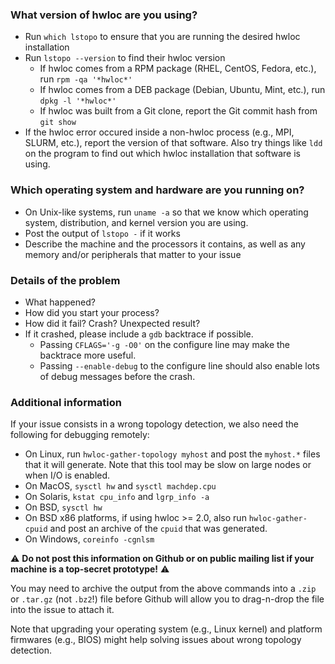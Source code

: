 ### What version of hwloc are you using?

* Run `which lstopo` to ensure that you are running the desired hwloc installation
* Run `lstopo --version` to find their hwloc version
  * If hwloc comes from a RPM package (RHEL, CentOS, Fedora, etc.), run `rpm -qa '*hwloc*'`
  * If hwloc comes from a DEB package (Debian, Ubuntu, Mint, etc.), run `dpkg -l '*hwloc*'`
  * If hwloc was built from a Git clone, report the Git commit hash from `git show`
* If the hwloc error occured inside a non-hwloc process (e.g., MPI, SLURM, etc.), report the version of that software. Also try things like `ldd` on the program to find out which hwloc installation that software is using.

### Which operating system and hardware are you running on?

* On Unix-like systems, run `uname -a` so that we know which operating system, distribution, and kernel version you are using.
* Post the output of `lstopo -` if it works
* Describe the machine and the processors it contains, as well as any memory and/or peripherals that matter to your issue

### Details of the problem

* What happened?
* How did you start your process?
* How did it fail? Crash? Unexpected result?
* If it crashed, please include a `gdb` backtrace if possible.
  * Passing `CFLAGS='-g -O0'` on the configure line may make the backtrace more useful.
  * Passing `--enable-debug` to the configure line should also enable lots of debug messages before the crash.

### Additional information

If your issue consists in a wrong topology detection, we also need the following for debugging remotely:

* On Linux, run `hwloc-gather-topology myhost` and post the `myhost.*` files that it will generate. Note that this tool may be slow on large nodes or when I/O is enabled.
* On MacOS, `sysctl hw` and `sysctl machdep.cpu`
* On Solaris, `kstat cpu_info` and `lgrp_info -a`
* On BSD, `sysctl hw`
* On BSD x86 platforms, if using hwloc >= 2.0, also run `hwloc-gather-cpuid` and post an archive of the `cpuid` that was generated.
* On Windows, `coreinfo -cgnlsm`

:warning: **Do not post this information on Github or on public mailing list if your machine is a top-secret prototype!** :warning:

You may need to archive the output from the above commands into a `.zip` or `.tar.gz` (not `.bz2`!) file before Github will allow you to drag-n-drop the file into the issue to attach it.

Note that upgrading your operating system (e.g., Linux kernel) and platform firmwares (e.g., BIOS) might help solving issues about wrong topology detection.
